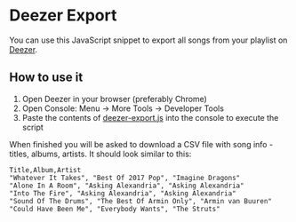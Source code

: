 # Deezer Export

You can use this JavaScript snippet to export all songs from your playlist on 
[Deezer](https://www.deezer.com/).

## How to use it

1. Open Deezer in your browser (preferably Chrome)
2. Open Console: Menu -> More Tools -> Developer Tools
3. Paste the contents of [deezer-export.js](deezer-export.js) into the console
   to execute the script

When finished you will be asked to download a CSV file with song info - titles, 
albums, artists. It should look similar to this:

```csv
Title,Album,Artist
"Whatever It Takes", "Best Of 2017 Pop", "Imagine Dragons"
"Alone In A Room", "Asking Alexandria", "Asking Alexandria"
"Into The Fire", "Asking Alexandria", "Asking Alexandria"
"Sound Of The Drums", "The Best Of Armin Only", "Armin van Buuren"
"Could Have Been Me", "Everybody Wants", "The Struts"
```
